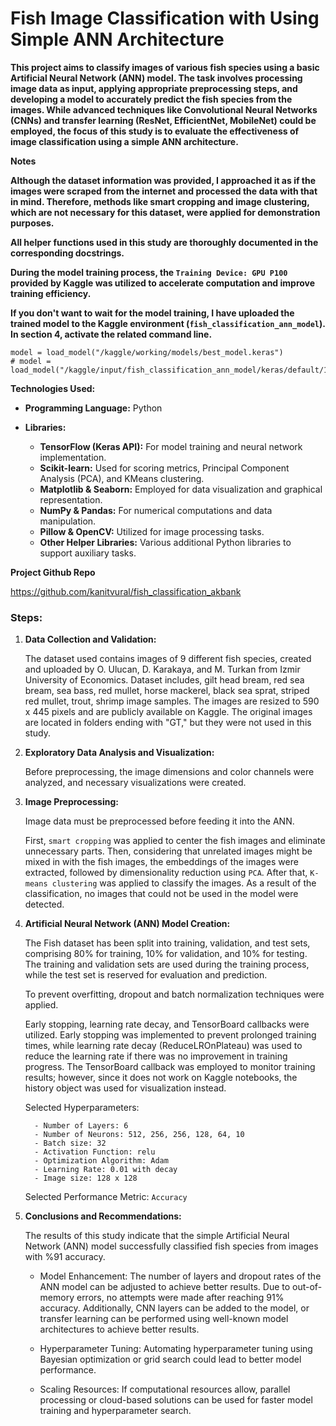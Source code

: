 # Fish Image Classification with Using Simple ANN Architecture

**This project aims to classify images of various fish species using a basic Artificial Neural Network (ANN) model. The task involves processing image data as input, applying appropriate preprocessing steps, and developing a model to accurately predict the fish species from the images. While advanced techniques like Convolutional Neural Networks (CNNs) and transfer learning (ResNet, EfficientNet, MobileNet) could be employed, the focus of this study is to evaluate the effectiveness of image classification using a simple ANN architecture.** 

**Notes**

**Although the dataset information was provided, I approached it as if the images were scraped from the internet and processed the data with that in mind. Therefore, methods like smart cropping and image clustering, which are not necessary for this dataset, were applied for demonstration purposes.**

**All helper functions used in this study are thoroughly documented in the corresponding docstrings.**

**During the model training process, the `Training Device: GPU P100` provided by Kaggle was utilized to accelerate computation and improve training efficiency.**

**If you don't want to wait for the model training, I have uploaded the trained model to the Kaggle environment (`fish_classification_ann_model`). In section 4, activate the related command line.**

```
model = load_model("/kaggle/working/models/best_model.keras")
# model = load_model("/kaggle/input/fish_classification_ann_model/keras/default/1/best_model.keras")
```

**Technologies Used:**

- **Programming Language:** Python

- **Libraries:**
  - **TensorFlow (Keras API):** For model training and neural network implementation.
  - **Scikit-learn:** Used for scoring metrics, Principal Component Analysis (PCA), and KMeans clustering.
  - **Matplotlib & Seaborn:** Employed for data visualization and graphical representation.
  - **NumPy & Pandas:** For numerical computations and data manipulation.
  - **Pillow & OpenCV:** Utilized for image processing tasks.
  - **Other Helper Libraries:** Various additional Python libraries to support auxiliary tasks.

**Project Github Repo**

https://github.com/kanitvural/fish_classification_akbank


### Steps:

1. **Data Collection and Validation:**
   
   The dataset used contains images of 9 different fish species, created and uploaded by O. Ulucan, D. Karakaya, and M. Turkan from Izmir University of Economics. Dataset includes, gilt head bream, red sea bream, sea bass, red mullet, horse mackerel, black sea sprat, striped red mullet, trout, shrimp image samples. The images are resized to 590 x 445 pixels and are publicly available on Kaggle.
   The original images are located in folders ending with "GT," but they were not used in this study.
 

2. **Exploratory Data Analysis and Visualization:**

   Before preprocessing, the image dimensions and color channels were analyzed, and necessary visualizations were created.

3. **Image Preprocessing:**

   Image data must be preprocessed before feeding it into the ANN. 
   
   First, `smart cropping` was applied to center the fish images and eliminate unnecessary parts. Then, considering that unrelated images might be mixed in with the fish images, the embeddings of the images were extracted, followed by dimensionality reduction using `PCA`. After that, `K-means clustering`  was applied to classify the images. As a result of the classification, no images that could not be used in the model were detected.

4. **Artificial Neural Network (ANN) Model Creation:**

    The Fish dataset has been split into training, validation, and test sets, comprising 80% for training, 10% for validation, and 10% for testing. The training and validation sets are used during the training process, while the test set is reserved for evaluation and prediction.
    
    To prevent overfitting, dropout and batch normalization techniques were applied.
    
    Early stopping, learning rate decay, and TensorBoard callbacks were utilized. Early stopping was implemented to prevent prolonged training times, while learning rate decay (ReduceLROnPlateau) was used to reduce the learning rate if there was no improvement in training progress. The TensorBoard callback was employed to monitor training results; however, since it does not work on Kaggle notebooks, the history object was used for visualization instead.

   Selected Hyperparameters:
   
      ```
        - Number of Layers: 6
        - Number of Neurons: 512, 256, 256, 128, 64, 10
        - Batch size: 32
        - Activation Function: relu
        - Optimization Algorithm: Adam
        - Learning Rate: 0.01 with decay
        - Image size: 128 x 128
    ```
    Selected Performance Metric: `Accuracy`
    

6. **Conclusions and Recommendations:**
   
    The results of this study indicate that the simple Artificial Neural Network (ANN) model successfully classified fish species from images with %91 accuracy. 
    
    - Model Enhancement: The number of layers and dropout rates of the ANN model can be adjusted to achieve better results. Due to out-of-memory errors, no attempts were made after reaching 91% accuracy. Additionally, CNN layers can be added to the model, or transfer learning can be performed using well-known model architectures to achieve better results.
      
    - Hyperparameter Tuning: Automating hyperparameter tuning using Bayesian optimization or grid search could lead to better model performance.
      
    - Scaling Resources: If computational resources allow, parallel processing or cloud-based solutions can be used for faster model training and hyperparameter search. 
